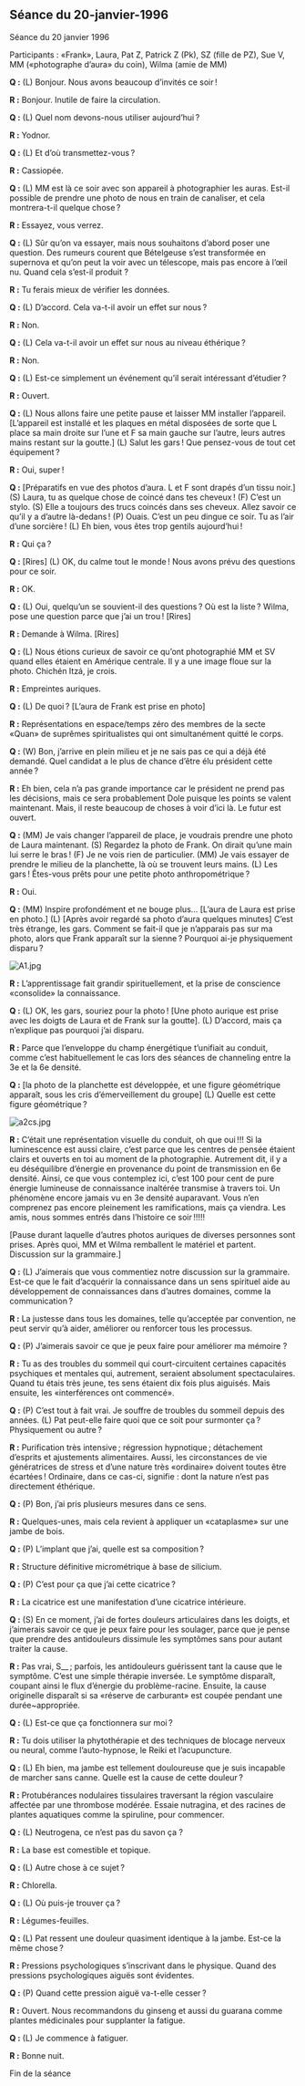 ## Séance du 20-janvier-1996

Séance du 20 janvier 1996

Participants : «Frank», Laura, Pat Z, Patrick Z (Pk), SZ (fille de PZ), Sue V, MM («photographe d’aura» du coin), Wilma (amie de MM)

**Q :** (L) Bonjour. Nous avons beaucoup d’invités ce soir !

**R :** Bonjour. Inutile de faire la circulation.

**Q :** (L) Quel nom devons-nous utiliser aujourd’hui ?

**R :** Yodnor.

**Q :** (L) Et d’où transmettez-vous ?

**R :** Cassiopée.

**Q :** (L) MM est là ce soir avec son appareil à photographier les auras. Est-il possible de prendre une photo de nous en train de canaliser, et cela montrera-t-il quelque chose ?

**R :** Essayez, vous verrez.

**Q :** (L) Sûr qu’on va essayer, mais nous souhaitons d’abord poser une question. Des rumeurs courent que Bételgeuse s’est transformée en supernova et qu’on peut la voir avec un télescope, mais pas encore à l’œil nu. Quand cela s’est-il produit ?

**R :** Tu ferais mieux de vérifier les données.

**Q :** (L) D’accord. Cela va-t-il avoir un effet sur nous ?

**R :** Non.

**Q :** (L) Cela va-t-il avoir un effet sur nous au niveau éthérique ?

**R :** Non.

**Q :** (L) Est-ce simplement un événement qu’il serait intéressant d’étudier ?

**R :** Ouvert.

**Q :** (L) Nous allons faire une petite pause et laisser MM installer l’appareil. [L’appareil est installé et les plaques en métal disposées de sorte que L place sa main droite sur l’une et F sa main gauche sur l’autre, leurs autres mains restant sur la goutte.] (L) Salut les gars ! Que pensez-vous de tout cet équipement ?

**R :** Oui, super !

**Q :** [Préparatifs en vue des photos d’aura. L et F sont drapés d’un tissu noir.] (S) Laura, tu as quelque chose de coincé dans tes cheveux ! (F) C’est un stylo. (S) Elle a toujours des trucs coincés dans ses cheveux. Allez savoir ce qu’il y a d’autre là-dedans ! (P) Ouais. C’est un peu dingue ce soir. Tu as l’air d’une sorcière ! (L) Eh bien, vous êtes trop gentils aujourd’hui !

**R :** Qui ça ?

**Q :** [Rires] (L) OK, du calme tout le monde ! Nous avons prévu des questions pour ce soir.

**R :** OK.

**Q :** (L) Oui, quelqu’un se souvient-il des questions ? Où est la liste ? Wilma, pose une question parce que j’ai un trou ! [Rires]

**R :** Demande à Wilma. [Rires]

**Q :** (L) Nous étions curieux de savoir ce qu’ont photographié MM et SV quand elles étaient en Amérique centrale. Il y a une image floue sur la photo. Chichén Itzá, je crois.

**R :** Empreintes auriques.

**Q :** (L) De quoi ? [L’aura de Frank est prise en photo]

**R :** Représentations en espace/temps zéro des membres de la secte «Quan» de suprêmes spiritualistes qui ont simultanément quitté le corps.

**Q :** (W) Bon, j’arrive en plein milieu et je ne sais pas ce qui a déjà été demandé. Quel candidat a le plus de chance d’être élu président cette année ?

**R :** Eh bien, cela n’a pas grande importance car le président ne prend pas les décisions, mais ce sera probablement Dole puisque les points se valent maintenant. Mais, il reste beaucoup de choses à voir d’ici là. Le futur est ouvert.

**Q :** (MM) Je vais changer l’appareil de place, je voudrais prendre une photo de Laura maintenant. (S) Regardez la photo de Frank. On dirait qu’une main lui serre le bras ! (F) Je ne vois rien de particulier. (MM) Je vais essayer de prendre le milieu de la planchette, là où se trouvent leurs mains. (L) Les gars ! Êtes-vous prêts pour une petite photo anthropométrique ?

**R :** Oui.

**Q :** (MM) Inspire profondément et ne bouge plus… [L’aura de Laura est prise en photo.] (L) [Après avoir regardé sa photo d’aura quelques minutes] C’est très étrange, les gars. Comment se fait-il que je n’apparais pas sur ma photo, alors que Frank apparaît sur la sienne ? Pourquoi ai-je physiquement disparu ?

![A1.jpg](assets/images/00af1fe90452441053878ec50bc39943.jpg)

**R :** L’apprentissage fait grandir spirituellement, et la prise de conscience «consolide» la connaissance.

**Q :** (L) OK, les gars, souriez pour la photo ! [Une photo aurique est prise avec les doigts de Laura et de Frank sur la goutte]. (L) D’accord, mais ça n’explique pas pourquoi j’ai disparu.

**R :** Parce que l’enveloppe du champ énergétique t’unifiait au conduit, comme c’est habituellement le cas lors des séances de channeling entre la 3e et la 6e densité.

**Q :** [la photo de la planchette est développée, et une figure géométrique apparaît, sous les cris d’émerveillement du groupe] (L) Quelle est cette figure géométrique ?

![a2cs.jpg](assets/images/9e2707e7c25266bf28391a0d0bd10dfa.jpg)

**R :** C’était une représentation visuelle du conduit, oh que oui !!! Si la luminescence est aussi claire, c’est parce que les centres de pensée étaient clairs et ouverts en toi au moment de la photographie. Autrement dit, il y a eu déséquilibre d’énergie en provenance du point de transmission en 6e densité. Ainsi, ce que vous contemplez ici, c’est 100 pour cent de pure énergie lumineuse de connaissance inaltérée transmise à travers toi. Un phénomène encore jamais vu en 3e densité auparavant. Vous n’en comprenez pas encore pleinement les ramifications, mais ça viendra. Les amis, nous sommes entrés dans l’histoire ce soir !!!!!

[Pause durant laquelle d’autres photos auriques de diverses personnes sont prises. Après quoi, MM et Wilma remballent le matériel et partent. Discussion sur la grammaire.]

**Q :** (L) J’aimerais que vous commentiez notre discussion sur la grammaire. Est-ce que le fait d’acquérir la connaissance dans un sens spirituel aide au développement de connaissances dans d’autres domaines, comme la communication ?

**R :** La justesse dans tous les domaines, telle qu’acceptée par convention, ne peut servir qu’à aider, améliorer ou renforcer tous les processus.

**Q :** (P) J’aimerais savoir ce que je peux faire pour améliorer ma mémoire ?

**R :** Tu as des troubles du sommeil qui court-circuitent certaines capacités psychiques et mentales qui, autrement, seraient absolument spectaculaires. Quand tu étais très jeune, tes sens étaient dix fois plus aiguisés. Mais ensuite, les «interférences ont commencé».

**Q :** (P) C’est tout à fait vrai. Je souffre de troubles du sommeil depuis des années. (L) Pat peut-elle faire quoi que ce soit pour surmonter ça ? Physiquement ou autre ?

**R :** Purification très intensive ; régression hypnotique ; détachement d’esprits et ajustements alimentaires. Aussi, les circonstances de vie génératrices de stress et d’une nature très «ordinaire» doivent toutes être écartées ! Ordinaire, dans ce cas-ci, signifie : dont la nature n’est pas directement éthérique.

**Q :** (P) Bon, j’ai pris plusieurs mesures dans ce sens.

**R :** Quelques-unes, mais cela revient à appliquer un «cataplasme» sur une jambe de bois.

**Q :** (P) L’implant que j’ai, quelle est sa composition ?

**R :** Structure définitive micrométrique à base de silicium.

**Q :** (P) C’est pour ça que j’ai cette cicatrice ?

**R :** La cicatrice est une manifestation d’une cicatrice intérieure.

**Q :** (S) En ce moment, j’ai de fortes douleurs articulaires dans les doigts, et j’aimerais savoir ce que je peux faire pour les soulager, parce que je pense que prendre des antidouleurs dissimule les symptômes sans pour autant traiter la cause.

**R :** Pas vrai, S__ ; parfois, les antidouleurs guérissent tant la cause que le symptôme. C’est une simple thérapie inversée. Le symptôme disparaît, coupant ainsi le flux d’énergie du problème-racine. Ensuite, la cause originelle disparaît si sa «réserve de carburant» est coupée pendant une durée~appropriée.

**Q :** (L) Est-ce que ça fonctionnera sur moi ?

**R :** Tu dois utiliser la phytothérapie et des techniques de blocage nerveux ou neural, comme l’auto-hypnose, le Reiki et l’acupuncture.

**Q :** (L) Eh bien, ma jambe est tellement douloureuse que je suis incapable de marcher sans canne. Quelle est la cause de cette douleur ?

**R :** Protubérances nodulaires tissulaires traversant la région vasculaire affectée par une thrombose modérée. Essaie nutragina, et des racines de plantes aquatiques comme la spiruline, pour commencer.

**Q :** (L) Neutrogena, ce n’est pas du savon ça ?

**R :** La base est comestible et topique.

**Q :** (L) Autre chose à ce sujet ?

**R :** Chlorella.

**Q :** (L) Où puis-je trouver ça ?

**R :** Légumes-feuilles.

**Q :** (L) Pat ressent une douleur quasiment identique à la jambe. Est-ce la même chose ?

**R :** Pressions psychologiques s’inscrivant dans le physique. Quand des pressions psychologiques aiguës sont évidentes.

**Q :** (P) Quand cette pression aiguë va-t-elle cesser ?

**R :** Ouvert. Nous recommandons du ginseng et aussi du guarana comme plantes médicinales pour supplanter la fatigue.

**Q :** (L) Je commence à fatiguer.

**R :** Bonne nuit.

Fin de la séance
